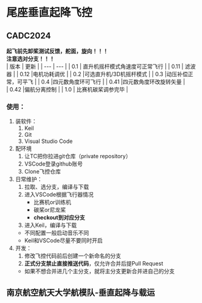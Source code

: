 # 尾座垂直起降飞控
## CADC2024  

**起飞前先卸桨测试反馈，舵面，旋向！！！**  
**注意选对分支！！！**  
| 版本 | 更新 |
| --- | --- |
| 0.1 | 直升机摇杆模式角速度可正常飞行 |
| 0.11 | 滤波器 |
| 0.12 |电机功耗调优 |
| 0.2 |可选直升机/3D机摇杆模式 |
| 0.3 |动压补偿正常，可平飞 |
| 0.4 |四元数角度环可飞行 |
| 0.41 |四元数角度环改旋转矢量 |  
| 0.42 |偏航分离控制 |
| 1.0 | 比赛机碳桨调参完毕 |


### 使用：
1. 装软件：  
    1. Keil
    2. Git
    3. Visual Studio Code
2. 配环境
    1. 让TC把你拉进git仓库（private repository）
    2. VSCode登录github账号
    3. Clone飞控仓库
3. 日常维护：
    1. 拉取、选分支，编译与下载
    2. 进入VSCode根据飞行器情况
        - 比赛机or训练机
        - 碳桨or尼龙桨
        - **checkout到对应分支**
    3. 进入Keil，编译与下载
    - 不同配置一般启动音乐不同
    - Keil和VSCode尽量不要同时开启
4. 开发：
    1. 修改飞控代码前后创建一个新命名的分支
    2. **正式分支禁止直接推送代码**，仅允许合并后提Pull Request
    -  如果不想合并进几个主分支，就将主分支更新合并进自己的分支

## 南京航空航天大学航模队-垂直起降与载运